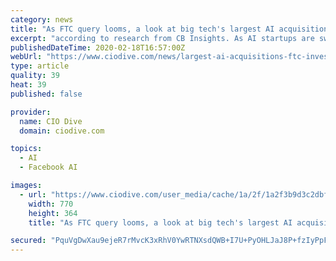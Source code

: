 ```yaml
---
category: news
title: "As FTC query looms, a look at big tech's largest AI acquisitions"
excerpt: "according to research from CB Insights. As AI startups are swallowed by industry establishments, concern is mounting over big tech's overall role in tech monopolization. Last week the Federal Trade Commission announced it's investigating unreported acquisitions made by big tech, specifically those of Alphabet, Amazon, Apple, Facebook and Microsoft."
publishedDateTime: 2020-02-18T16:57:00Z
webUrl: "https://www.ciodive.com/news/largest-ai-acquisitions-ftc-investigation-google-intel/572439/"
type: article
quality: 39
heat: 39
published: false

provider:
  name: CIO Dive
  domain: ciodive.com

topics:
  - AI
  - Facebook AI

images:
  - url: "https://www.ciodive.com/user_media/cache/1a/2f/1a2f3b9d3c2dbff4c3da29b3a80d11fd.jpg"
    width: 770
    height: 364
    title: "As FTC query looms, a look at big tech's largest AI acquisitions"

secured: "PquVgDwXau9ejeR7rMvcK3xRhV0YwRTNXsdQWB+I7U+PyOHLJaJ8P+fzIyPpF8vTbrO+omChTV74J10SrrRofsfLPs7xKBquSN5Zv8Bj4Z6wQgIpICHTg0zWyDCvF5xWXQp4+EXKLWtmt4Rt17NNwg7KZBl8C7a6+qLQ9DjcXacwU+pWZvFq+f92sOaHyTwuDyNq20S3EfboE0mqh7tvGFAeW3qmbJJNIuYJNWYi3mpqbTITUHlF8efY8qiPmB3AjEmFxEkb2Ry30G2htmVWeHFeP4QcGMLvm/DPZmIodZPyiytyv9cu1GFTZrPUNPJ5;R+IDYPCXmgLNX1nJOayhfQ=="
---
```


